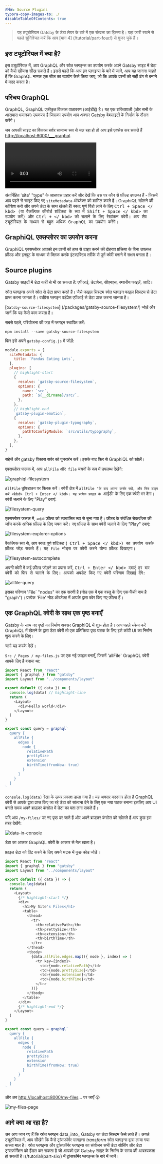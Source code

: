 ```yaml
---
शीर्षक: Source Plugins
typora-copy-images-to: ./
disableTableOfContents: true
---
```


> यह ट्यूटोरियल Gatsby के डेटा लेयर के बारे में एक श्रंखला का हिस्सा है। यहां जारी रखने से पहले सुनिश्चित करें कि आप [भाग 4] (/tutorial/part-four/) से गुजर चुके हैं।

## इस ट्यूटोरियल में क्या है?

इस ट्यूटोरियल में, आप GraphQL और स्रोत प्लगइन्स का उपयोग करके अपने Gatsby साइट में डेटा को कैसे खींचना सीख सकते हैं। इससे पहले कि आप इन प्लगइन्स के बारे में जानें, आप यह जानना चाहते हैं कि GraphQL नामक एक चीज़ का उपयोग कैसे किया जाए, जो कि आपके प्रश्नों को सही ढंग से बनाने में मदद करता है।

## परिचय GraphQL

GraphQL, GraphQL एकीकृत विकास वातावरण (आईडीई) है। यह एक शक्तिशाली (और सभी के आसपास भयानक) उपकरण है जिसका उपयोग आप अक्सर Gatsby वेबसाइटों के निर्माण के दौरान करेंगे।


जब आपकी साइट का विकास सर्वर सामान्य रूप से चल रहा हो तो आप इसे एक्सेस कर सकते हैं
<http://localhost:8000/___graphql>.

<video controls="controls" autoplay="true" loop="true">
  <source type="video/mp4" src="/graphiql-explore.mp4"></source>
  <p>Your browser does not support the video element.</p>
</video>

अंतर्निहित 'site' "type" के आसपास प्रहार करें और देखें कि उस पर कौन से फ़ील्ड उपलब्ध हैं - जिसमें आप पहले से साइट किए गए `siteMetadata` ऑब्जेक्ट को शामिल करते हैं। GraphiQL खोलने की कोशिश करो और अपने डेटा के साथ खेलते हैं! स्वत: पूर्ण विंडो लाने के लिए <kbd> Ctrl + Space </ kbd> (या वैकल्पिक कीबोर्ड शॉर्टकट के रूप में <kbd> Shift + Space </ kbd> का उपयोग करें) और <kbd> Ctrl + </ kbd> को चलाने के लिए रेखांकन क्वेरी। आप शेष ट्यूटोरियल के माध्यम से बहुत अधिक GraphQL का उपयोग करेंगे।

## GraphiQL एक्सप्लोरर का उपयोग करना

GraphiQL एक्सप्लोरर आपको इन प्रश्नों को हाथ से टाइप करने की दोहराव प्रक्रिया के बिना उपलब्ध फ़ील्ड और इनपुट के माध्यम से क्लिक करके इंटरएक्टिव तरीके से पूर्ण क्वेरी बनाने में सक्षम बनाता है।

<EggheadEmbed
  lessonLink="https://egghead.io/lessons/gatsby-build-a-graphql-query-using-gatsby-s-graphiql-explorer"
  lessonTitle="Build a GraphQL Query using Gatsby’s GraphiQL Explorer"
/>

## Source plugins

Gatsby साइटों में डेटा कहीं से भी आ सकता है: एपीआई, डेटाबेस, सीएमएस, स्थानीय फाइलें, आदि।

स्रोत प्लगइन्स अपने स्रोत से डेटा प्राप्त करते हैं। जैसे फाइल सिस्टम स्रोत प्लगइन फाइल सिस्टम से डेटा प्राप्त करना जानता है। वर्डप्रेस प्लगइन वर्डप्रेस एपीआई से डेटा प्राप्त करना जानता है।

[`Gatsby-source-filesystem`] (/packages/gatsby-source-filesystem/) जोड़ें और जानें कि यह कैसे काम करता है।

सबसे पहले, परियोजना की जड़ में प्लगइन स्थापित करें:

```shell
npm install --save gatsby-source-filesystem
```

फिर इसे अपने `gatsby-config.js` में जोड़ें:

```javascript:title=gatsby-config.js
module.exports = {
  siteMetadata: {
    title: `Pandas Eating Lots`,
  },
  plugins: [
    // highlight-start
    {
      resolve: `gatsby-source-filesystem`,
      options: {
        name: `src`,
        path: `${__dirname}/src/`,
      },
    },
    // highlight-end
    `gatsby-plugin-emotion`,
    {
      resolve: `gatsby-plugin-typography`,
      options: {
        pathToConfigModule: `src/utils/typography`,
      },
    },
  ],
}
```

सहेजें और gatsby विकास सर्वर को पुनरारंभ करें। इसके बाद फिर से GraphiQL को खोलें।

एक्सप्लोरर फलक में, आप `allFile` और` file` चयनों के रूप में उपलब्ध देखेंगे:

![graphiql-filesystem](graphiql-filesystem.png)

`AllFile` ड्रॉपडाउन पर क्लिक करें। क्वेरी क्षेत्र में `allFile 'के बाद अपना कर्सर रखें, और फिर टाइप करें <kbd> Ctrl + Enter </ kbd>। यह प्रत्येक फ़ाइल के `आईडी` के लिए एक क्वेरी भर देगा। क्वेरी चलाने के लिए "Play" दबाएं:

![filesystem-query](filesystem-query.png)

एक्सप्लोरर फलक में, `आईडी` फ़ील्ड को स्वचालित रूप से चुना गया है। फ़ील्ड के संबंधित चेकबॉक्स की जाँच करके अधिक फ़ील्ड के लिए चयन करें। नए फ़ील्ड के साथ क्वेरी चलाने के लिए "Play" दबाएं:

![filesystem-explorer-options](filesystem-explorer-options.png)

वैकल्पिक रूप से, आप स्वतः पूर्ण शॉर्टकट (<kbd> Ctrl + Space </ kbd>) का उपयोग करके फ़ील्ड जोड़ सकते हैं। यह `File` नोड्स पर क्वेरी करने योग्य फ़ील्ड दिखाएगा।

![filesystem-autocomplete](filesystem-autocomplete.png)

अपनी क्वेरी में कई फ़ील्ड जोड़ने का प्रयास करें, <kbd> Ctrl + Enter </ kbd> दबाएं
हर बार क्वेरी को फिर से चलाने के लिए। आपको अपडेट किए गए क्वेरी परिणाम दिखाई देंगे:

![allfile-query](allfile-query.png)

इसका परिणाम 'File` "nodes" का एक सरणी है (नोड एक में एक वस्तु के लिए एक फैंसी नाम है
"graph")। प्रत्येक 'File' नोड ऑब्जेक्ट में आपके द्वारा क्वेर किए गए फ़ील्ड हैं।

## एक GraphQL क्वेरी के साथ एक पृष्ठ बनाएँ

Gatsby के साथ नए पृष्ठों का निर्माण अक्सर GraphiQL में शुरू होता है। आप पहले स्केच करें
GraphiQL में खेलने के द्वारा डेटा क्वेरी तो एक प्रतिक्रिया पृष्ठ घटक के लिए इसे कॉपी
UI का निर्माण शुरू करने के लिए।

चलो यह करके देखें।

`Src / Pages / my-files.js` पर एक नई फ़ाइल बनाएँ, जिसमें 'allFile` GraphQL क्वेरी आपके लिए है
बनाया था:

```jsx:title=src/pages/my-files.js
import React from "react"
import { graphql } from "gatsby"
import Layout from "../components/layout"

export default ({ data }) => {
  console.log(data) // highlight-line
  return (
    <Layout>
      <div>Hello world</div>
    </Layout>
  )
}

export const query = graphql`
  query {
    allFile {
      edges {
        node {
          relativePath
          prettySize
          extension
          birthTime(fromNow: true)
        }
      }
    }
  }
`
```

`console.log(data)` रेखा के ऊपर प्रकाश डाला गया है। यह अक्सर मददगार होता है
GraphQL क्वेरी से आपके द्वारा प्राप्त किए जा रहे डेटा को सांत्वना देने के लिए एक नया घटक बनाना
इसलिए आप UI बनाते समय अपने ब्राउज़र कंसोल में डेटा का पता लगा सकते हैं।

यदि आप `/my-files/` पर नए पृष्ठ पर जाते हैं और अपने ब्राउज़र कंसोल को खोलते हैं
आप कुछ इस तरह देखेंगे:


![data-in-console](data-in-console.png)

डेटा का आकार GraphQL क्वेरी के आकार से मेल खाता है।

फ़ाइल डेटा को प्रिंट करने के लिए अपने घटक में कुछ कोड जोड़ें।


```jsx:title=src/pages/my-files.js
import React from "react"
import { graphql } from "gatsby"
import Layout from "../components/layout"

export default ({ data }) => {
  console.log(data)
  return (
    <Layout>
      {/* highlight-start */}
      <div>
        <h1>My Site's Files</h1>
        <table>
          <thead>
            <tr>
              <th>relativePath</th>
              <th>prettySize</th>
              <th>extension</th>
              <th>birthTime</th>
            </tr>
          </thead>
          <tbody>
            {data.allFile.edges.map(({ node }, index) => (
              <tr key={index}>
                <td>{node.relativePath}</td>
                <td>{node.prettySize}</td>
                <td>{node.extension}</td>
                <td>{node.birthTime}</td>
              </tr>
            ))}
          </tbody>
        </table>
      </div>
      {/* highlight-end */}
    </Layout>
  )
}

export const query = graphql`
  query {
    allFile {
      edges {
        node {
          relativePath
          prettySize
          extension
          birthTime(fromNow: true)
        }
      }
    }
  }
`
```

और अब [http://localhost:8000/my-files](http://localhost:8000/my-files)… पर जाएँ 😲

![my-files-page](my-files-page.png)

## आगे क्या आ रहा है?

अब आप जान गए हैं कि स्रोत प्लगइन data_into_ Gatsby का डेटा सिस्टम कैसे लाते हैं। अगले ट्यूटोरियल में, आप सीखेंगे कि कैसे ट्रांसफॉर्मर प्लगइन्स _transform_ स्रोत प्लगइन्स द्वारा लाया गया कच्चा माल है। स्रोत प्लगइन्स और ट्रांसफ़ॉर्मर प्लगइन्स का संयोजन सभी डेटा सोर्सिंग और डेटा ट्रांसफ़ॉर्मेशन को हैंडल कर सकता है जो आपको एक Gatsby साइट के निर्माण के समय की आवश्यकता हो सकती है।(/tutorial/part-six/) में ट्रांसफॉर्मर प्लगइन्स के बारे में जानें।
